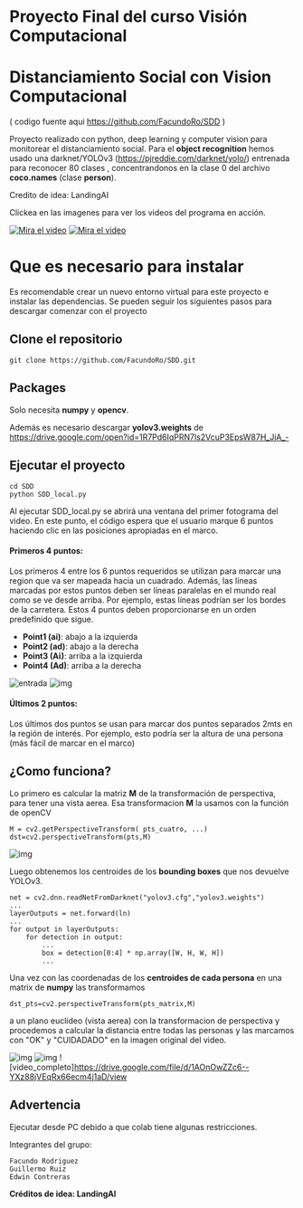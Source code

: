 # Proyecto Final del curso Visión Computacional
# Distanciamiento Social con Vision Computacional

( codigo fuente aqui https://github.com/FacundoRo/SDD )

Proyecto realizado con python, deep learning y computer vision para monitorear el distanciamiento social.
Para el **object recognition** hemos usado una darknet/YOLOv3 (https://pjreddie.com/darknet/yolo/) entrenada para reconocer 80 clases , concentrandonos en la clase 0 del archivo **coco.names** (clase **person**).

Credito de idea: LandingAI

Clickea en las imagenes para ver los videos del programa en acción.

[![Mira el video](/images/sshot2.jpg)](https://drive.google.com/file/d/1AOnOwZZc6--YXz88jVEqRx66ecm4j1aD/view)
[![Mira el video](/images/sshot3.jpg)](https://drive.google.com/file/d/1_1vfHSt8v1fGQQq0VkCSmKEFYnwEgB2r/view)

# Que es necesario para instalar
Es recomendable crear un nuevo entorno virtual para este proyecto e instalar las dependencias. Se pueden seguir los siguientes pasos para descargar comenzar con el proyecto

## Clone el repositorio
```
git clone https://github.com/FacundoRo/SDD.git
```
## Packages

Solo necesita **numpy** y **opencv**.

Además es necesario descargar **yolov3.weights** de 
https://drive.google.com/open?id=1R7Pd6IqPRN7ls2VcuP3EpsW87H_JjA_-


## Ejecutar el proyecto
```
cd SDD
python SDD_local.py
```
Al ejecutar SDD_local.py se abrirá una ventana del primer fotograma del video. En este punto, el código espera que el usuario marque 6 puntos haciendo clic en las posiciones apropiadas en el marco.

#### Primeros 4 puntos:
Los primeros 4 entre los 6 puntos requeridos se utilizan para marcar una region que va ser mapeada hacia un cuadrado. Además, las líneas marcadas por estos puntos deben ser líneas paralelas en el mundo real como se ve desde arriba. Por ejemplo, estas líneas podrían ser los bordes de la carretera. Estos 4 puntos deben proporcionarse en un orden predefinido que sigue.

* __Point1 (ai)__:  abajo a la izquierda
* __Point2 (ad)__: abajo a la derecha
* __Point3 (Ai)__: arriba a la izquierda
* __Point4 (Ad)__: arriba a la derecha

![entrada](/images/sshot4.jpg)
![img](/images/sshot2.jpg)

#### Últimos 2 puntos:
Los últimos dos puntos se usan para marcar dos puntos separados 2mts en la región de interés. Por ejemplo, esto podría ser la altura de una persona (más fácil de marcar en el marco)


## ¿Como funciona?

Lo primero es calcular la matriz **M** de la transformación de perspectiva, para tener una vista aerea. Esa transformacion **M** la usamos con la función de openCV 
```
M = cv2.getPerspectiveTransform( pts_cuatro, ...)
dst=cv2.perspectiveTransform(pts,M)
```
![img](/images/transf.jpg)

Luego obtenemos los centroides de los **bounding boxes** que nos devuelve YOLOv3.
```
net = cv2.dnn.readNetFromDarknet("yolov3.cfg","yolov3.weights")
...
layerOutputs = net.forward(ln)
...
for output in layerOutputs:
    for detection in output:
        ...
        box = detection[0:4] * np.array([W, H, W, H])
        ...
```
Una vez con las coordenadas de los **centroides de cada persona** en una matrix de **numpy** las transformamos 
```
dst_pts=cv2.perspectiveTransform(pts_matrix,M)
```
a un plano euclideo (vista aerea) con la transformacion de perspectiva y procedemos a calcular la distancia entre todas las personas y las marcamos con "OK" y "CUIDADADO" en la imagen original del video.

![img](/images/dist.jpg)
![img](/images/dist2.png)
![video_completo]https://drive.google.com/file/d/1AOnOwZZc6--YXz88jVEqRx66ecm4j1aD/view

## Advertencia

Ejecutar desde PC debido a que colab tiene algunas restricciones.

Integrantes del grupo:
```
Facundo Rodriguez
Guillermo Ruiz
Edwin Contreras
```


__Créditos de idea: LandingAI__
